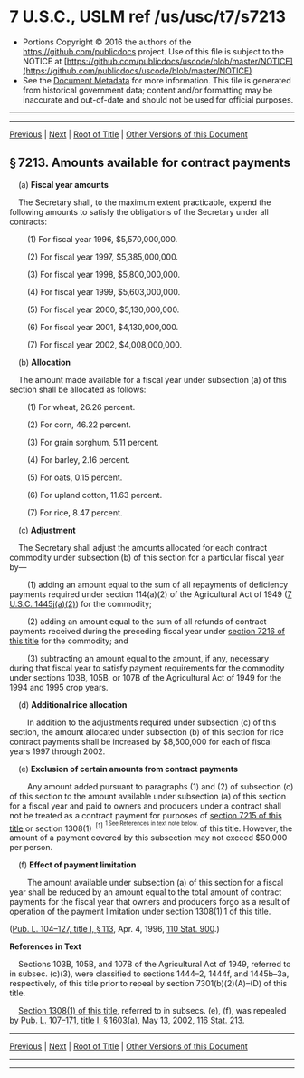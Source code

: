 ---
---

# 7 U.S.C., USLM ref /us/usc/t7/s7213

* Portions Copyright © 2016 the authors of the https://github.com/publicdocs project.
  Use of this file is subject to the NOTICE at [https://github.com/publicdocs/uscode/blob/master/NOTICE](https://github.com/publicdocs/uscode/blob/master/NOTICE)
* See the [Document Metadata](././../../../../..//README.md) for more information.
  This file is generated from historical government data; content and/or formatting may be inaccurate and out-of-date and should not be used for official purposes.

----------
----------

[Previous](./../../../../..//us/usc/t7/ch100/schII/m__us_usc_t7_s7212.md) | [Next](./../../../../..//us/usc/t7/ch100/schII/m__us_usc_t7_s7214.md) | [Root of Title](./../../../../../) | [Other Versions of this Document](https://publicdocs.github.io/go/links?ns=uslm&ref=%2Fus%2Fusc%2Ft7%2Fs7213)

## § 7213. Amounts available for contract payments

    (a) __Fiscal year amounts__ 

    The Secretary shall, to the maximum extent practicable, expend the following amounts to satisfy the obligations of the Secretary under all contracts:

        (1) For fiscal year 1996, $5,570,000,000.

        (2) For fiscal year 1997, $5,385,000,000.

        (3) For fiscal year 1998, $5,800,000,000.

        (4) For fiscal year 1999, $5,603,000,000.

        (5) For fiscal year 2000, $5,130,000,000.

        (6) For fiscal year 2001, $4,130,000,000.

        (7) For fiscal year 2002, $4,008,000,000.

    (b) __Allocation__ 

    The amount made available for a fiscal year under subsection (a) of this section shall be allocated as follows:

        (1) For wheat, 26.26 percent.

        (2) For corn, 46.22 percent.

        (3) For grain sorghum, 5.11 percent.

        (4) For barley, 2.16 percent.

        (5) For oats, 0.15 percent.

        (6) For upland cotton, 11.63 percent.

        (7) For rice, 8.47 percent.

    (c) __Adjustment__ 

    The Secretary shall adjust the amounts allocated for each contract commodity under subsection (b) of this section for a particular fiscal year by—

        (1) adding an amount equal to the sum of all repayments of deficiency payments required under section 114(a)(2) of the Agricultural Act of 1949 ([7 U.S.C. 1445j(a)(2)][/us/usc/t7/s1445j/a/2]) for the commodity;

        (2) adding an amount equal to the sum of all refunds of contract payments received during the preceding fiscal year under [section 7216 of this title][/us/usc/t7/s7216] for the commodity; and

        (3) subtracting an amount equal to the amount, if any, necessary during that fiscal year to satisfy payment requirements for the commodity under sections 103B, 105B, or 107B of the Agricultural Act of 1949 for the 1994 and 1995 crop years.

    (d) __Additional rice allocation__ 

        In addition to the adjustments required under subsection (c) of this section, the amount allocated under subsection (b) of this section for rice contract payments shall be increased by $8,500,000 for each of fiscal years 1997 through 2002.

    (e) __Exclusion of certain amounts from contract payments__ 

        Any amount added pursuant to paragraphs (1) and (2) of subsection (c) of this section to the amount available under subsection (a) of this section for a fiscal year and paid to owners and producers under a contract shall not be treated as a contract payment for purposes of [section 7215 of this title][/us/usc/t7/s7215] or section 1308(1)  <sup>\[1\]</sup>  <sup><sup> 1 See References in text note below. </sup></sup>  of this title. However, the amount of a payment covered by this subsection may not exceed $50,000 per person.

    (f) __Effect of payment limitation__ 

        The amount available under subsection (a) of this section for a fiscal year shall be reduced by an amount equal to the total amount of contract payments for the fiscal year that owners and producers forgo as a result of operation of the payment limitation under section 1308(1) 1 of this title.

([Pub. L. 104–127, title I, § 113][/us/pl/104/127/s113], Apr. 4, 1996, [110 Stat. 900][/us/stat/110/900].)

 __References in Text__ 

    Sections 103B, 105B, and 107B of the Agricultural Act of 1949, referred to in subsec. (c)(3), were classified to sections 1444–2, 1444f, and 1445b–3a, respectively, of this title prior to repeal by section 7301(b)(2)(A)–(D) of this title.

    [Section 1308(1) of this title][/us/usc/t7/s1308/1], referred to in subsecs. (e), (f), was repealed by [Pub. L. 107–171, title I, § 1603(a)][/us/pl/107/171/s1603/a], May 13, 2002, [116 Stat. 213][/us/stat/116/213].

----------

[Previous](./../../../../..//us/usc/t7/ch100/schII/m__us_usc_t7_s7212.md) | [Next](./../../../../..//us/usc/t7/ch100/schII/m__us_usc_t7_s7214.md) | [Root of Title](./../../../../../) | [Other Versions of this Document](https://publicdocs.github.io/go/links?ns=uslm&ref=%2Fus%2Fusc%2Ft7%2Fs7213)

----------
----------

[/us/usc/t7/s1445j/a/2]: https://publicdocs.github.io/go/links?ns=uslm&ref=%2Fus%2Fusc%2Ft7%2Fs1445j%2Fa%2F2
[/us/usc/t7/s7216]: https://publicdocs.github.io/go/links?ns=uslm&ref=%2Fus%2Fusc%2Ft7%2Fs7216
[/us/usc/t7/s7215]: https://publicdocs.github.io/go/links?ns=uslm&ref=%2Fus%2Fusc%2Ft7%2Fs7215
[/us/pl/104/127/s113]: https://publicdocs.github.io/go/links?ns=uslm&ref=%2Fus%2Fpl%2F104%2F127%2Fs113
[/us/stat/110/900]: https://publicdocs.github.io/go/links?ns=uslm&ref=%2Fus%2Fstat%2F110%2F900
[/us/usc/t7/s1308/1]: https://publicdocs.github.io/go/links?ns=uslm&ref=%2Fus%2Fusc%2Ft7%2Fs1308%2F1
[/us/pl/107/171/s1603/a]: https://publicdocs.github.io/go/links?ns=uslm&ref=%2Fus%2Fpl%2F107%2F171%2Fs1603%2Fa
[/us/stat/116/213]: https://publicdocs.github.io/go/links?ns=uslm&ref=%2Fus%2Fstat%2F116%2F213


